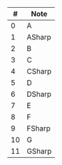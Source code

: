 | #  | Note   |
|----|--------|
| 0  | A      |
| 1  | ASharp |
| 2  | B      |
| 3  | C      |
| 4  | CSharp |
| 5  | D      |
| 6  | DSharp |
| 7  | E      |
| 8  | F      |
| 9  | FSharp |
| 10 | G      |
| 11 | GSharp |

